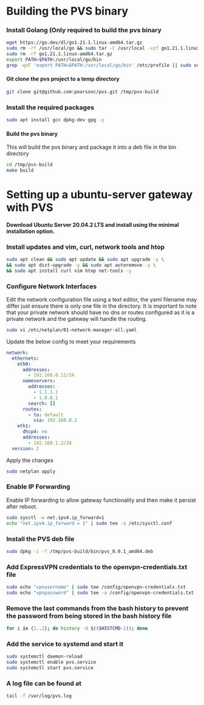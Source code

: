 # Building the PVS binary
### Install Golang (Only required to build the pvs binary

```bash
wget https://go.dev/dl/go1.21.1.linux-amd64.tar.gz
sudo rm -rf /usr/local/go && sudo tar -C /usr/local -xzf go1.21.1.linux-amd64.tar.gz
sudo rm -rf go1.21.1.linux-amd64.tar.gz
export PATH=$PATH:/usr/local/go/bin
grep -qxF 'export PATH=$PATH:/usr/local/go/bin' /etc/profile || sudo sed -i '$aexport PATH=$PATH:/usr/local/go/bin' /etc/profile
```

#### Git clone the pvs project to a temp directory
```bash
git clone git@github.com:pearsonc/pvs.git /tmp/pvs-build
```

### Install the required packages
```bash
sudo apt install gcc dpkg-dev gpg -y
```

#### Build the pvs binary
This will build the pvs binary and package it into a deb file in the bin directory

```bash
cd /tmp/pvs-build
make build
```

# Setting up a ubuntu-server gateway with PVS

#### Download Ubuntu Server 20.04.2 LTS and install using the minimal installation option.

### Install updates and vim, curl, network tools and htop
```bash
sudo apt clean && sudo apt update && sudo apt upgrade -y \
&& sudo apt dist-upgrade -y && sudo apt autoremove -y \
&& sudo apt install curl vim htop net-tools -y
```
### Configure Network Interfaces
Edit the network configuration file using a text editor, the yaml filename may differ just ensure there is only one file in the directory.
It is important to note that your private network should have no dns or routes configured as it is a private network and the gateway will handle the routing.

```bash
sudo vi /etc/netplan/01-network-manager-all.yaml
```

Update the below config to meet your requirements

```yaml
network:
  ethernets:
    eth0:
      addresses:
        - 192.168.0.11/24
      nameservers:
        addresses:
          - 1.1.1.1
          - 1.0.0.1
        search: []
      routes:
        - to: default
          via: 192.168.0.1
    eth1:
      dhcp4: no
      addresses:
        - 192.168.1.2/24
  version: 2
```

Apply the changes
```bash
sudo netplan apply
```

### Enable IP Forwarding
Enable IP forwarding to allow gateway functionality and then make it persist after reboot.

```bash
sudo sysctl -w net.ipv4.ip_forward=1
echo "net.ipv4.ip_forward = 1" | sudo tee -a /etc/sysctl.conf
```

### Install the PVS deb file
```bash
sudo dpkg -i -f /tmp/pvs-build/bin/pvs_0.0.1_amd64.deb
```

### Add ExpressVPN credentials to the openvpn-credentials.txt file
```bash
sudo echo "vpnusername" | sudo tee /config/openvpn-credentials.txt
sudo echo "vpnpassword" | sudo tee -a /config/openvpn-credentials.txt
```

### Remove the last commands from the bash history to prevent the password from being stored in the bash history file
```bash
for i in {1..2}; do history -d $(($HISTCMD-1)); done
```

### Add the service to systemd and start it
```bash
sudo systemctl daemon-reload
sudo systemctl enable pvs.service
sudo systemctl start pvs.service
```

### A log file can be found at

```bash
tail -f /var/log/pvs.log
```